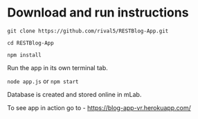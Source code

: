 # Download and run instructions

`git clone https://github.com/rival5/RESTBlog-App.git`

`cd RESTBlog-App`

`npm install`

Run the app in its own terminal tab.

`node app.js` or `npm start`

Database is created and stored online in mLab.

To see app in action go to - https://blog-app-vr.herokuapp.com/
